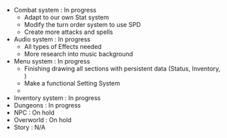 - Combat system : In progress
	- Adapt to our own Stat system
	- Modify the turn order system to use SPD
	- Create more attacks and spells
- Audio system : In progress 
	- All types of Effects needed
	- More research into music background
- Menu system : In progress
	- Finishing drawing all sections with persistent data (Status, Inventory, )
	- Make a functional Setting System
	- 
- Inventory system : In progress 
- Dungeons : In progress 
- NPC : On hold 
- Overworld : On hold 
- Story : N/A